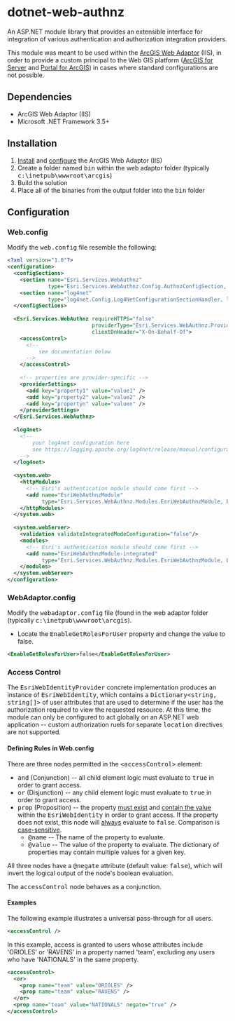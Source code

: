 # dotnet-web-authnz

An ASP.NET module library that provides an extensible interface for integration of various authentication and authorization integration providers.

This module was meant to be used within the [ArcGIS Web Adaptor](http://server.arcgis.com/en/server/latest/install/windows/about-the-arcgis-web-adaptor.htm) (IIS), in order to provide a custom principal to the Web GIS platform ([ArcGIS for Server](http://server.arcgis.com/en/server/) and [Portal for ArcGIS](http://server.arcgis.com/en/portal/)) in cases where standard configurations are not possible.

## Dependencies

* ArcGIS Web Adaptor (IIS)
* Microsoft .NET Framework 3.5+

## Installation

1. [Install](http://server.arcgis.com/en/server/latest/install/windows/about-the-arcgis-web-adaptor.htm) and [configure](http://server.arcgis.com/en/server/latest/install/windows/configure-arcgis-web-adaptor-after-installation.htm) the ArcGIS Web Adaptor (IIS)
1. Create a folder named <tt>bin</tt> within the web adaptor folder (typically <tt>c:\inetpub\wwwroot\arcgis</tt>)
1. Build the solution
1. Place all of the binaries from the output folder into the <tt>bin</tt> folder

## Configuration

### Web.config

Modify the <tt>web.config</tt> file resemble the following:

```xml
<?xml version="1.0"?>
<configuration>
  <configSections>
    <section name="Esri.Services.WebAuthnz" 
             type="Esri.Services.WebAuthnz.Config.AuthnzConfigSection, Esri.Services.WebAuthnz" />
    <section name="log4net" 
             type="log4net.Config.Log4NetConfigurationSectionHandler, log4net"/>
  </configSections>
  
  <Esri.Services.WebAuthnz requireHTTPS="false" 
                           providerType="Esri.Services.WebAuthnz.Providers.Impl.MyProvider, Esri.Services.WebAuthnz"
                           clientDnHeader="X-On-Behalf-Of">
    <accessControl>
      <!-- 
          see documentation below
      -->
    </accessControl>
    
    <!-- properties are provider-specific -->
    <providerSettings>
      <add key="property1" value="value1" />
      <add key="property2" value="value2" />
      <add key="propertyn" value="valuen" />
    </providerSettings>
  </Esri.Services.WebAuthnz>
  
  <log4net>
    <!-- 
        your log4net configuration here
        see https://logging.apache.org/log4net/release/manual/configuration.html for examples
    -->
  </log4net>
  
  <system.web>
    <httpModules>
      <!-- Esri's authentication module should come first -->
      <add name="EsriWebAuthnzModule" 
           type="Esri.Services.WebAuthnz.Modules.EsriWebAuthnzModule, Esri.Services.WebAuthnz"/>
    </httpModules>
  </system.web>
  
  <system.webServer>
    <validation validateIntegratedModeConfiguration="false"/>
    <modules>
      <!-- Esri's authentication module should come first -->
      <add name="EsriWebAuthnzModule-integrated" 
           type="Esri.Services.WebAuthnz.Modules.EsriWebAuthnzModule, Esri.Services.WebAuthnz"/>
    </modules>
  </system.webServer>
</configuration>
```

### WebAdaptor.config

Modify the <tt>webadaptor.config</tt> file (found in the web adaptor folder (typically <tt>c:\inetpub\wwwroot\arcgis</tt>).

* Locate the <tt>EnableGetRolesForUser</tt> property and change the value to false.

```xml
<EnableGetRolesForUser>false</EnableGetRolesForUser>
```

### Access Control

The <tt>EsriWebIdentityProvider</tt> concrete implementation produces an instance of <tt>EsriWebIdentity</tt>, which contains a <tt>Dictionary&lt;string, string[]&gt;</tt> of user attributes that are used to determine if the user has the authorization required to view the requested resource. At this time, the module can only be configured to act globally on an ASP.NET web application -- custom authorization ruels for separate <tt>location</tt> directives are not supported.

#### Defining Rules in Web.config

There are three nodes permitted in the <tt>&lt;accessControl&gt;</tt> element:

* <tt>and</tt> (Conjunction) -- all child element logic must evaluate to <tt>true</tt> in order to grant access.
* <tt>or</tt> (Disjunction) -- any child element logic must evaluate to <tt>true</tt> in order to grant access.
* <tt>prop</tt> (Proposition) -- the property <u>must exist</u> and <u>contain the value</u> within the <tt>EsriWebIdentity</tt> in order to grant access. If the property does not exist, this node will <u>always</u> evaluate to <tt>false</tt>. Comparison is <u>case-sensitive</u>.
  * <tt>@name</tt> -- The name of the property to evaluate.
  * <tt>@value</tt> -- The value of the property to evaluate. The dictionary of properties may contain multiple values for a given key.
  
All three nodes have a <tt>@negate</tt> attribute (default value: <tt>false</tt>), which will invert the logical output of the node's boolean evaluation. 

The <tt>accessControl</tt> node behaves as a conjunction.

#### Examples

The following example illustrates a universal pass-through for all users.

```xml
<accessControl />
```

In this example, access is granted to users whose attributes include 'ORIOLES' or 'RAVENS' in a property named 'team', excluding any users who have 'NATIONALS' in the same property.

```xml
<accessControl>
  <or>
    <prop name="team" value="ORIOLES" />
    <prop name="team" value="RAVENS" />
  </or>
  <prop name="team" value="NATIONALS" negate="true" />
</accessControl>
```
